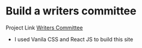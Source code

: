 # Build a writers committee

Project Link  [Writers Committee](https://writers-committee-rickon.netlify.app/) <br>
- I used Vanila CSS and React JS to build this site


